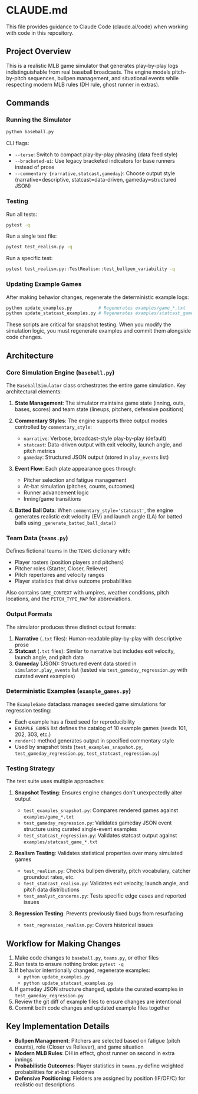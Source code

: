 # CLAUDE.md

This file provides guidance to Claude Code (claude.ai/code) when working with code in this repository.

## Project Overview

This is a realistic MLB game simulator that generates play-by-play logs indistinguishable from real baseball broadcasts. The engine models pitch-by-pitch sequences, bullpen management, and situational events while respecting modern MLB rules (DH rule, ghost runner in extras).

## Commands

### Running the Simulator

```bash
python baseball.py
```

CLI flags:
- `--terse`: Switch to compact play-by-play phrasing (data feed style)
- `--bracketed-ui`: Use legacy bracketed indicators for base runners instead of prose
- `--commentary {narrative,statcast,gameday}`: Choose output style (narrative=descriptive, statcast=data-driven, gameday=structured JSON)

### Testing

Run all tests:
```bash
pytest -q
```

Run a single test file:
```bash
pytest test_realism.py -q
```

Run a specific test:
```bash
pytest test_realism.py::TestRealism::test_bullpen_variability -q
```

### Updating Example Games

After making behavior changes, regenerate the deterministic example logs:

```bash
python update_examples.py          # Regenerates examples/game_*.txt
python update_statcast_examples.py # Regenerates examples/statcast_game_*.txt
```

These scripts are critical for snapshot testing. When you modify the simulation logic, you must regenerate examples and commit them alongside code changes.

## Architecture

### Core Simulation Engine (`baseball.py`)

The `BaseballSimulator` class orchestrates the entire game simulation. Key architectural elements:

1. **State Management**: The simulator maintains game state (inning, outs, bases, scores) and team state (lineups, pitchers, defensive positions)

2. **Commentary Styles**: The engine supports three output modes controlled by `commentary_style`:
   - `narrative`: Verbose, broadcast-style play-by-play (default)
   - `statcast`: Data-driven output with exit velocity, launch angle, and pitch metrics
   - `gameday`: Structured JSON output (stored in `play_events` list)

3. **Event Flow**: Each plate appearance goes through:
   - Pitcher selection and fatigue management
   - At-bat simulation (pitches, counts, outcomes)
   - Runner advancement logic
   - Inning/game transitions

4. **Batted Ball Data**: When `commentary_style='statcast'`, the engine generates realistic exit velocity (EV) and launch angle (LA) for batted balls using `_generate_batted_ball_data()`

### Team Data (`teams.py`)

Defines fictional teams in the `TEAMS` dictionary with:
- Player rosters (position players and pitchers)
- Pitcher roles (Starter, Closer, Reliever)
- Pitch repertoires and velocity ranges
- Player statistics that drive outcome probabilities

Also contains `GAME_CONTEXT` with umpires, weather conditions, pitch locations, and the `PITCH_TYPE_MAP` for abbreviations.

### Output Formats

The simulator produces three distinct output formats:

1. **Narrative** (`.txt` files): Human-readable play-by-play with descriptive prose
2. **Statcast** (`.txt` files): Similar to narrative but includes exit velocity, launch angle, and pitch data
3. **Gameday** (JSON): Structured event data stored in `simulator.play_events` list (tested via `test_gameday_regression.py` with curated event examples)

### Deterministic Examples (`example_games.py`)

The `ExampleGame` dataclass manages seeded game simulations for regression testing:
- Each example has a fixed seed for reproducibility
- `EXAMPLE_GAMES` list defines the catalog of 10 example games (seeds 101, 202, 303, etc.)
- `render()` method generates output in specified commentary style
- Used by snapshot tests (`test_examples_snapshot.py`, `test_gameday_regression.py`, `test_statcast_regression.py`)

### Testing Strategy

The test suite uses multiple approaches:

1. **Snapshot Testing**: Ensures engine changes don't unexpectedly alter output
   - `test_examples_snapshot.py`: Compares rendered games against `examples/game_*.txt`
   - `test_gameday_regression.py`: Validates gameday JSON event structure using curated single-event examples
   - `test_statcast_regression.py`: Validates statcast output against `examples/statcast_game_*.txt`

2. **Realism Testing**: Validates statistical properties over many simulated games
   - `test_realism.py`: Checks bullpen diversity, pitch vocabulary, catcher groundout rates, etc.
   - `test_statcast_realism.py`: Validates exit velocity, launch angle, and pitch data distributions
   - `test_analyst_concerns.py`: Tests specific edge cases and reported issues

3. **Regression Testing**: Prevents previously fixed bugs from resurfacing
   - `test_regression_realism.py`: Covers historical issues

## Workflow for Making Changes

1. Make code changes to `baseball.py`, `teams.py`, or other files
2. Run tests to ensure nothing broke: `pytest -q`
3. If behavior intentionally changed, regenerate examples:
   - `python update_examples.py`
   - `python update_statcast_examples.py`
4. If gameday JSON structure changed, update the curated examples in `test_gameday_regression.py`
5. Review the git diff of example files to ensure changes are intentional
6. Commit both code changes and updated example files together

## Key Implementation Details

- **Bullpen Management**: Pitchers are selected based on fatigue (pitch counts), role (Closer vs Reliever), and game situation
- **Modern MLB Rules**: DH in effect, ghost runner on second in extra innings
- **Probabilistic Outcomes**: Player statistics in `teams.py` define weighted probabilities for at-bat outcomes
- **Defensive Positioning**: Fielders are assigned by position (IF/OF/C) for realistic out descriptions

